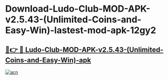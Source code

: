 # Download-Ludo-Club-MOD-APK-v2.5.43-(Unlimited-Coins-and-Easy-Win)-lastest-mod-apk-12gy2

<h2><a href="https://apkcomod.com?title=Ludo-Club-MOD-APK-v2.5.43-(Unlimited-Coins-and-Easy-Win)">🔗👉 🔴 Ludo-Club-MOD-APK-v2.5.43-(Unlimited-Coins-and-Easy-Win)-apk </a></h2>

[![acn](https://github.com/user-attachments/assets/0f9c940e-d8b0-45ae-aac7-cd30a18b3e1c)](https://apkcomod.com?title=Ludo-Club-MOD-APK-v2.5.43-(Unlimited-Coins-and-Easy-Win))
